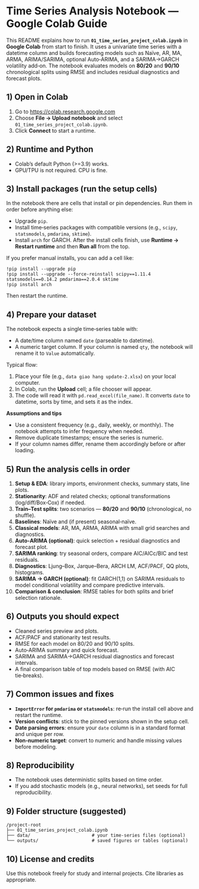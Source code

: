 # Time Series Analysis Notebook — Google Colab Guide

This README explains how to run **`01_time_series_project_colab.ipynb`** in **Google Colab** from start to finish. It uses a univariate time series with a datetime column and builds forecasting models such as Naïve, AR, MA, ARMA, ARIMA/SARIMA, optional Auto‑ARIMA, and a SARIMA→GARCH volatility add‑on. The notebook evaluates models on **80/20** and **90/10** chronological splits using RMSE and includes residual diagnostics and forecast plots.

## 1) Open in Colab
1. Go to https://colab.research.google.com
2. Choose **File → Upload notebook** and select `01_time_series_project_colab.ipynb`.
3. Click **Connect** to start a runtime.

## 2) Runtime and Python
- Colab’s default Python (>=3.9) works.
- GPU/TPU is not required. CPU is fine.

## 3) Install packages (run the setup cells)
In the notebook there are cells that install or pin dependencies. Run them in order before anything else:
- Upgrade `pip`.
- Install time‑series packages with compatible versions (e.g., `scipy`, `statsmodels`, `pmdarima`, `sktime`).
- Install `arch` for GARCH.
After the install cells finish, use **Runtime → Restart runtime** and then **Run all** from the top.

If you prefer manual installs, you can add a cell like:
```
!pip install --upgrade pip
!pip install --upgrade --force-reinstall scipy==1.11.4 statsmodels==0.14.2 pmdarima==2.0.4 sktime
!pip install arch
```
Then restart the runtime.

## 4) Prepare your dataset
The notebook expects a single time‑series table with:
- A date/time column named `date` (parseable to datetime).
- A numeric target column. If your column is named `qty`, the notebook will rename it to `Value` automatically.

Typical flow:
1. Place your file (e.g., `data giao hang update-2.xlsx`) on your local computer.
2. In Colab, run the **Upload** cell; a file chooser will appear.
3. The code will read it with `pd.read_excel(file_name)`. It converts `date` to datetime, sorts by time, and sets it as the index.

**Assumptions and tips**
- Use a consistent frequency (e.g., daily, weekly, or monthly). The notebook attempts to infer frequency when needed.
- Remove duplicate timestamps; ensure the series is numeric.
- If your column names differ, rename them accordingly before or after loading.

## 5) Run the analysis cells in order
1. **Setup & EDA**: library imports, environment checks, summary stats, line plots.
2. **Stationarity**: ADF and related checks; optional transformations (log/diff/Box‑Cox) if needed.
3. **Train–Test splits**: two scenarios — **80/20** and **90/10** (chronological, no shuffle).
4. **Baselines**: Naïve and (if present) seasonal‑naïve.
5. **Classical models**: AR, MA, ARMA, ARIMA with small grid searches and diagnostics.
6. **Auto‑ARIMA (optional)**: quick selection + residual diagnostics and forecast plot.
7. **SARIMA ranking**: try seasonal orders, compare AIC/AICc/BIC and test residuals.
8. **Diagnostics**: Ljung–Box, Jarque–Bera, ARCH LM, ACF/PACF, QQ plots, histograms.
9. **SARIMA → GARCH (optional)**: fit GARCH(1,1) on SARIMA residuals to model conditional volatility and compare predictive intervals.
10. **Comparison & conclusion**: RMSE tables for both splits and brief selection rationale.

## 6) Outputs you should expect
- Cleaned series preview and plots.
- ACF/PACF and stationarity test results.
- RMSE for each model on 80/20 and 90/10 splits.
- Auto‑ARIMA summary and quick forecast.
- SARIMA and SARIMA→GARCH residual diagnostics and forecast intervals.
- A final comparison table of top models based on RMSE (with AIC tie‑breaks).

## 7) Common issues and fixes
- **`ImportError` for `pmdarima` or `statsmodels`**: re‑run the install cell above and restart the runtime.
- **Version conflicts**: stick to the pinned versions shown in the setup cell.
- **Date parsing errors**: ensure your `date` column is in a standard format and unique per row.
- **Non‑numeric target**: convert to numeric and handle missing values before modeling.

## 8) Reproducibility
- The notebook uses deterministic splits based on time order.
- If you add stochastic models (e.g., neural networks), set seeds for full reproducibility.

## 9) Folder structure (suggested)
```
/project-root
├── 01_time_series_project_colab.ipynb
├── data/                       # your time-series files (optional)
└── outputs/                    # saved figures or tables (optional)
```

## 10) License and credits
Use this notebook freely for study and internal projects. Cite libraries as appropriate.
